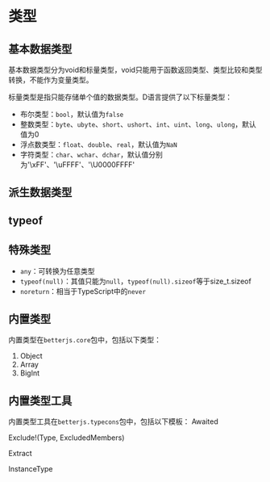 # 类型

## 基本数据类型

基本数据类型分为void和标量类型，void只能用于函数返回类型、类型比较和类型转换，不能作为变量类型。

标量类型是指只能存储单个值的数据类型。D语言提供了以下标量类型：

- 布尔类型：`bool`，默认值为`false`
- 整数类型：`byte`、`ubyte`、`short`、`ushort`、`int`、`uint`、`long`、`ulong`，默认值为0
- 浮点数类型：`float`、`double`、`real`，默认值为`NaN`
- 字符类型：`char`、`wchar`、`dchar`，默认值分别为'\xFF'、'\uFFFF'、'\U0000FFFF'

## 派生数据类型

## typeof

## 特殊类型

- `any`：可转换为任意类型
- `typeof(null)`：其值只能为`null`，`typeof(null).sizeof`等于size_t.sizeof
- `noreturn`：相当于TypeScript中的`never`


## 内置类型
内置类型在`betterjs.core`包中，包括以下类型：
1. Object
2. Array
3. BigInt

## 内置类型工具
内置类型工具在`betterjs.typecons`包中，包括以下模板：
Awaited


Exclude!(Type, ExcludedMembers)

Extract

InstanceType

